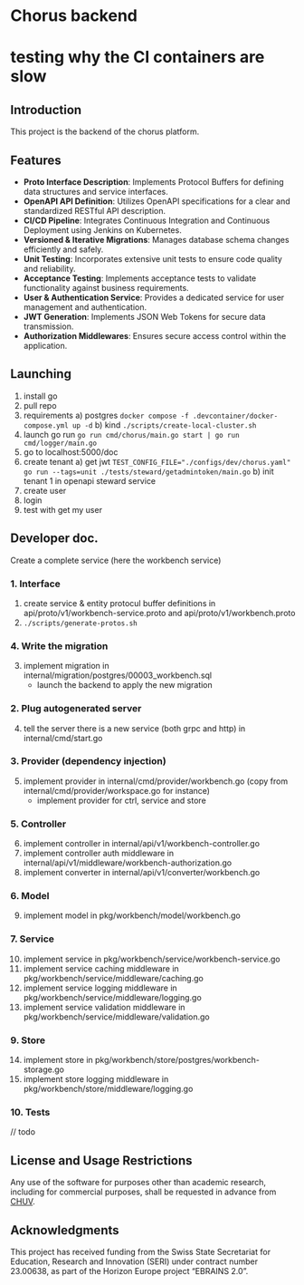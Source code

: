 # Chorus backend
# testing why the CI containers are slow

## Introduction
This project is the backend of the chorus platform.

## Features
- **Proto Interface Description**: Implements Protocol Buffers for defining data structures and service interfaces.
- **OpenAPI API Definition**: Utilizes OpenAPI specifications for a clear and standardized RESTful API description.
- **CI/CD Pipeline**: Integrates Continuous Integration and Continuous Deployment using Jenkins on Kubernetes.
- **Versioned & Iterative Migrations**: Manages database schema changes efficiently and safely.
- **Unit Testing**: Incorporates extensive unit tests to ensure code quality and reliability.
- **Acceptance Testing**: Implements acceptance tests to validate functionality against business requirements.
- **User & Authentication Service**: Provides a dedicated service for user management and authentication.
- **JWT Generation**: Implements JSON Web Tokens for secure data transmission.
- **Authorization Middlewares**: Ensures secure access control within the application.


## Launching

1) install go
2) pull repo
3) requirements
    a) postgres `docker compose -f .devcontainer/docker-compose.yml up -d`
    b) kind `./scripts/create-local-cluster.sh`
4) launch go run 
    `go run cmd/chorus/main.go start | go run cmd/logger/main.go`
5) go to localhost:5000/doc
6) create tenant 
    a) get jwt `TEST_CONFIG_FILE="./configs/dev/chorus.yaml" go run --tags=unit ./tests/steward/getadmintoken/main.go`
    b) init tenant 1 in openapi steward service
7) create user
8) login
9) test with get my user


## Developer doc.

Create a complete service (here the workbench service)

### 1. Interface
1) create service & entity protocul buffer definitions in api/proto/v1/workbench-service.proto and api/proto/v1/workbench.proto
2) `./scripts/generate-protos.sh`

### 4. Write the migration
3) implement migration in internal/migration/postgres/00003_workbench.sql
    - launch the backend to apply the new migration

### 2. Plug autogenerated server
4) tell the server there is a new service (both grpc and http) in internal/cmd/start.go

### 3. Provider (dependency injection)
5) implement provider in internal/cmd/provider/workbench.go (copy from internal/cmd/provider/workspace.go for instance)
    - implement provider for ctrl, service and store

### 5. Controller
6) implement controller in internal/api/v1/workbench-controller.go
7) implement controller auth middleware in internal/api/v1/middleware/workbench-authorization.go
8) implement converter in internal/api/v1/converter/workbench.go

### 6. Model
9) implement model in pkg/workbench/model/workbench.go

### 7. Service
10) implement service in pkg/workbench/service/workbench-service.go
11) implement service caching middleware in pkg/workbench/service/middleware/caching.go
12) implement service logging middleware in pkg/workbench/service/middleware/logging.go
13) implement service validation middleware in pkg/workbench/service/middleware/validation.go

### 9. Store
14) implement store in pkg/workbench/store/postgres/workbench-storage.go
15) implement store logging middleware in pkg/workbench/store/middleware/logging.go

### 10. Tests
// todo

## License and Usage Restrictions

Any use of the software for purposes other than academic research, including for commercial purposes, shall be requested in advance from [CHUV](mailto:pactt.legal@chuv.ch).

## Acknowledgments

This project has received funding from the Swiss State Secretariat for Education, Research and Innovation (SERI) under contract number 23.00638, as part of the Horizon Europe project “EBRAINS 2.0”.
